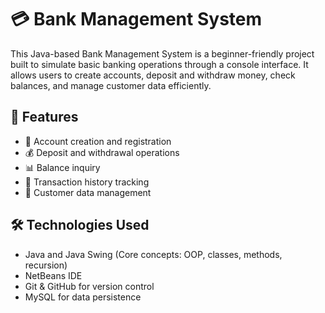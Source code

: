 # 💳 Bank Management System

This Java-based Bank Management System is a beginner-friendly project built to simulate basic banking operations through a console interface. It allows users to create accounts, deposit and withdraw money, check balances, and manage customer data efficiently.

## 🚀 Features

- 🏦 Account creation and registration
- 💰 Deposit and withdrawal operations
- 📊 Balance inquiry
- 🔄 Transaction history tracking
- 🧾 Customer data management


## 🛠️ Technologies Used

- Java and Java Swing (Core concepts: OOP, classes, methods, recursion)
- NetBeans IDE
- Git & GitHub for version control
- MySQL for data persistence

